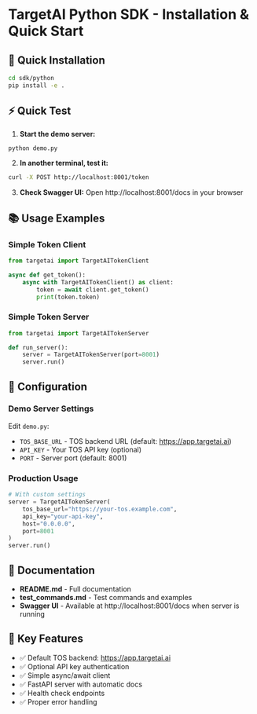 # TargetAI Python SDK - Installation & Quick Start

## 🚀 Quick Installation

```bash
cd sdk/python
pip install -e .
```

## ⚡ Quick Test

1. **Start the demo server:**
```bash
python demo.py
```

2. **In another terminal, test it:**
```bash
curl -X POST http://localhost:8001/token
```

3. **Check Swagger UI:**
Open http://localhost:8001/docs in your browser

## 📚 Usage Examples

### Simple Token Client
```python
from targetai import TargetAITokenClient

async def get_token():
    async with TargetAITokenClient() as client:
        token = await client.get_token()
        print(token.token)
```

### Simple Token Server
```python
from targetai import TargetAITokenServer

def run_server():
    server = TargetAITokenServer(port=8001)
    server.run()
```

## 🔧 Configuration

### Demo Server Settings
Edit `demo.py`:
- `TOS_BASE_URL` - TOS backend URL (default: https://app.targetai.ai)
- `API_KEY` - Your TOS API key (optional)
- `PORT` - Server port (default: 8001)

### Production Usage
```python
# With custom settings
server = TargetAITokenServer(
    tos_base_url="https://your-tos.example.com",
    api_key="your-api-key",
    host="0.0.0.0",
    port=8001
)
server.run()
```

## 📖 Documentation

- **README.md** - Full documentation
- **test_commands.md** - Test commands and examples
- **Swagger UI** - Available at http://localhost:8001/docs when server is running

## 🔑 Key Features

- ✅ Default TOS backend: https://app.targetai.ai
- ✅ Optional API key authentication
- ✅ Simple async/await client
- ✅ FastAPI server with automatic docs
- ✅ Health check endpoints
- ✅ Proper error handling 